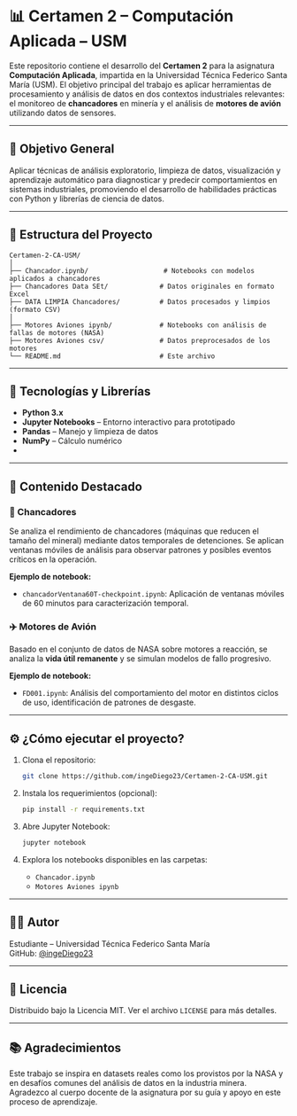 # 📊 Certamen 2 – Computación Aplicada – USM

Este repositorio contiene el desarrollo del **Certamen 2** para la asignatura **Computación Aplicada**, impartida en la Universidad Técnica Federico Santa María (USM). El objetivo principal del trabajo es aplicar herramientas de procesamiento y análisis de datos en dos contextos industriales relevantes: el monitoreo de **chancadores** en minería y el análisis de **motores de avión** utilizando datos de sensores.

---

## 🎯 Objetivo General

Aplicar técnicas de análisis exploratorio, limpieza de datos, visualización y aprendizaje automático para diagnosticar y predecir comportamientos en sistemas industriales, promoviendo el desarrollo de habilidades prácticas con Python y librerías de ciencia de datos.

---

## 📁 Estructura del Proyecto

```
Certamen-2-CA-USM/
│
├── Chancador.ipynb/                   # Notebooks con modelos aplicados a chancadores
├── Chancadores Data SEt/             # Datos originales en formato Excel
├── DATA LIMPIA Chancadores/          # Datos procesados y limpios (formato CSV)
│
├── Motores Aviones ipynb/            # Notebooks con análisis de fallas de motores (NASA)
├── Motores Aviones csv/              # Datos preprocesados de los motores
└── README.md                         # Este archivo
```

---

## 🧪 Tecnologías y Librerías

- **Python 3.x**
- **Jupyter Notebooks** – Entorno interactivo para prototipado
- **Pandas** – Manejo y limpieza de datos
- **NumPy** – Cálculo numérico
- 

---

## 📌 Contenido Destacado

### 🔧 Chancadores

Se analiza el rendimiento de chancadores (máquinas que reducen el tamaño del mineral) mediante datos temporales de detenciones. Se aplican ventanas móviles de análisis para observar patrones y posibles eventos críticos en la operación.

**Ejemplo de notebook:**
- `chancadorVentana60T-checkpoint.ipynb`: Aplicación de ventanas móviles de 60 minutos para caracterización temporal.

### ✈️ Motores de Avión

Basado en el conjunto de datos de NASA sobre motores a reacción, se analiza la **vida útil remanente** y se simulan modelos de fallo progresivo.

**Ejemplo de notebook:**
- `FD001.ipynb`: Análisis del comportamiento del motor en distintos ciclos de uso, identificación de patrones de desgaste.

---

## ⚙️ ¿Cómo ejecutar el proyecto?

1. Clona el repositorio:
   ```bash
   git clone https://github.com/ingeDiego23/Certamen-2-CA-USM.git
   ```
2. Instala los requerimientos (opcional):
   ```bash
   pip install -r requirements.txt
   ```
3. Abre Jupyter Notebook:
   ```bash
   jupyter notebook
   ```

4. Explora los notebooks disponibles en las carpetas:
   - `Chancador.ipynb`
   - `Motores Aviones ipynb`

---

## 👨‍🎓 Autor

 
  Estudiante – Universidad Técnica Federico Santa María  
  GitHub: [@ingeDiego23](https://github.com/ingeDiego23)

---

## 📄 Licencia

Distribuido bajo la Licencia MIT. Ver el archivo `LICENSE` para más detalles.

---

## 📚 Agradecimientos

Este trabajo se inspira en datasets reales como los provistos por la NASA y en desafíos comunes del análisis de datos en la industria minera. Agradezco al cuerpo docente de la asignatura por su guía y apoyo en este proceso de aprendizaje.

